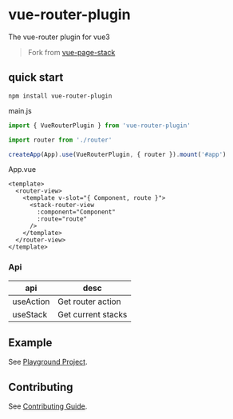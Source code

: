 # vue-router-plugin

The vue-router plugin for vue3

> Fork from [vue-page-stack](https://github.com/hezhongfeng/vue-page-stack)

## quick start

```
npm install vue-router-plugin

```

main.js

```ts
import { VueRouterPlugin } from 'vue-router-plugin'

import router from './router'

createApp(App).use(VueRouterPlugin, { router }).mount('#app')
```

App.vue

```vue
<template>
  <router-view>
    <template v-slot="{ Component, route }">
      <stack-router-view
        :component="Component"
        :route="route"
      />
    </template>
  </router-view>
</template>
```

### Api

| api       | desc               |
| --------- | ------------------ |
| useAction | Get router action  |
| useStack  | Get current stacks |

## Example

See [Playground Project](playground).

## Contributing

See [Contributing Guide](.github/contributing.md).

